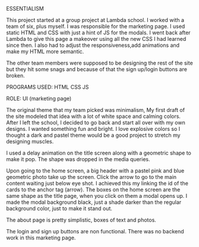 ESSENTIALISM

This project started at a group project at Lambda school. I worked with a team of six, plus myself. I was responsible for the marketing page. I used static HTML and CSS with just a hint of JS for the modals. I went back after Lambda to give this page a makeover using all the new CSS I had learned since then. I also had to adjust the responsiveness,add animations and make my HTML more semantic.


The other team members were supposed to be designing the rest of the site but they hit some snags and because of that the sign up/login buttons are broken.


PROGRAMS USED: 
    HTML
    CSS
    JS

ROLE:
    UI (marketing page)


 The original theme that my team picked was minimalism, My first draft of the site modeled that idea with a lot of white space and calming colors. After I left the school, I decided to go back and start all over with my own designs. I wanted something fun and bright. I love explosive colors so I thought a dark and pastel theme would be a good project to stretch my designing muscles.
 
 I used a delay animation on the title screen along with a geometric shape to make it pop. The shape was dropped in the media queries.

 Upon going to the home screen, a big header with a pastel pink and blue geometric photo take up the screen. Click the arrow to go to the main content waiting just below eye shot. I achieved this my linking the id of the cards to the anchor tag (arrow). The boxes on the home screen are the same shape as the title page, when you click on them a modal opens up. I made the modal background black, just a shade darker than the regular background color, just to make it stand out.

 The about page is pretty simplistic, boxes of text and photos.

 The login and sign up buttons are non functional. There was no backend work in this marketing page.



